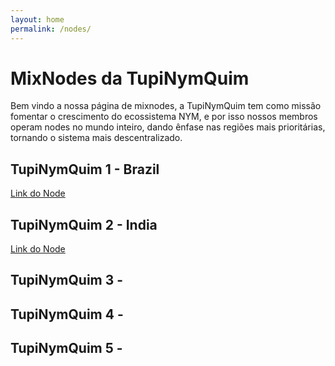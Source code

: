 ```yaml
---
layout: home
permalink: /nodes/
---
```

# MixNodes da TupiNymQuim

Bem vindo a nossa página de mixnodes, a TupiNymQuim tem como missão fomentar o crescimento do ecossistema NYM, e por isso nossos membros operam nodes no mundo inteiro, dando ênfase nas regiões mais prioritárias, tornando o sistema mais descentralizado.

## TupiNymQuim 1 - Brazil
[Link do Node](https://mixnet.explorers.guru/mixnode/7PvubVkboJQm881PxAJR6oBkMB6f8R1Au55tQjnmTasr)

## TupiNymQuim 2 - India
[Link do Node](https://mixnet.explorers.guru/mixnode/7r4gtQGLbLZfJ9m1b5LmBksxLbvAzfRy6fqzeLAdwwY6)

## TupiNymQuim 3 - 

## TupiNymQuim 4 - 

## TupiNymQuim 5 - 
